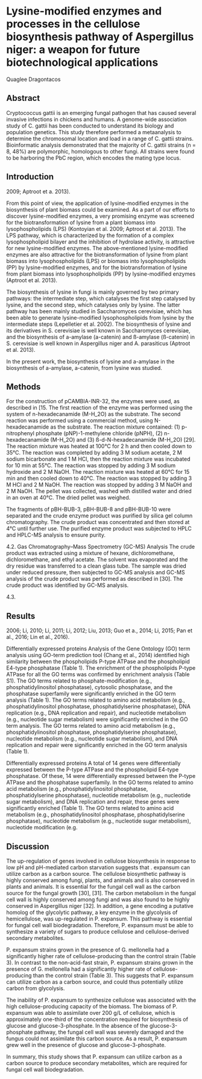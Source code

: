 # Lysine-modified enzymes and processes in the cellulose biosynthesis pathway of Aspergillus niger: a weapon for future biotechnological applications
Quaglee Dragontacos


## Abstract
Cryptococcus gattii is an emerging fungal pathogen that has caused several invasive infections in chickens and humans. A genome-wide association study of C. gattii has been conducted to understand its biology and population genetics. This study therefore performed a metaanalysis to determine the chromosomal location and load in a range of C. gattii strains. Bioinformatic analysis demonstrated that the majority of C. gattii strains (n = 8, 48%) are polymorphic, homologous to other fungi. All strains were found to be harboring the PbC region, which encodes the mating type locus.


## Introduction
2009; Aptroot et a. 2013).

From this point of view, the application of lysine-modified enzymes in the biosynthesis of plant biomass could be examined. As a part of our efforts to discover lysine-modified enzymes, a very promising enzyme was screened for the biotransformation of lysine from a plant biomass into lysophospholipids (LPS) (Kontoyian et al. 2009; Aptroot et al. 2013). The LPS pathway, which is characterized by the formation of a complex lysophospholipid bilayer and the inhibition of hydrolase activity, is attractive for new lysine-modified enzymes. The above-mentioned lysine-modified enzymes are also attractive for the biotransformation of lysine from plant biomass into lysophospholipids (LPS) or biomass into lysophospholipids (PP) by lysine-modified enzymes, and for the biotransformation of lysine from plant biomass into lysophospholipids (PP) by lysine-modified enzymes (Aptroot et al. 2013).

The biosynthesis of lysine in fungi is mainly governed by two primary pathways: the intermediate step, which catalyses the first step catalysed by lysine, and the second step, which catalyses only by lysine. The latter pathway has been mainly studied in Saccharomyces cerevisiae, which has been able to generate lysine-modified lysophospholipids from lysine by the intermediate steps (Lepelletier et al. 2002). The biosynthesis of lysine and its derivatives in S. cerevisiae is well known in Saccharomyces cerevisiae, and the biosynthesis of a-amylase (a-catenin) and ß-amylase (ß-catenin) in S. cerevisiae is well known in Aspergillus niger and A. parasiticus (Aptroot et al. 2013).

In the present work, the biosynthesis of lysine and a-amylase in the biosynthesis of a-amylase, a-catenin, from lysine was studied.


## Methods
For the construction of pCAMBIA-INR-32, the enzymes were used, as described in [15. The first reaction of the enzyme was performed using the system of n-hexadecanamide (M-H_2O) as the substrate. The second reaction was performed using a commercial method, using N-hexadecanamide as the substrate. The reaction mixture contained: (1) p-nitrophenyl phosphate (pNP)-1-methylene chloride (pNPH), (2) n-hexadecanamide (M-H_2O) and (3) ß-d-N-hexadecanamide (M-H_2O) [29]. The reaction mixture was heated at 100°C for 2 h and then cooled down to 35°C. The reaction was completed by adding 3 M sodium acetate, 2 M sodium bicarbonate and 1 M HCl, then the reaction mixture was incubated for 10 min at 55°C. The reaction was stopped by adding 3 M sodium hydroxide and 2 M NaOH. The reaction mixture was heated at 60°C for 15 min and then cooled down to 40°C. The reaction was stopped by adding 3 M HCl and 2 M NaOH. The reaction was stopped by adding 3 M NaOH and 2 M NaOH. The pellet was collected, washed with distilled water and dried in an oven at 40°C. The dried pellet was weighed.

The fragments of pBH-BUB-3, pBH-BUB-8 and pBH-BUB-10 were separated and the crude enzyme product was purified by silica gel column chromatography. The crude product was concentrated and then stored at 4°C until further use. The purified enzyme product was subjected to HPLC and HPLC-MS analysis to ensure purity.

4.2. Gas Chromatography–Mass Spectrometry (GC-MS) Analysis
The crude product was extracted using a mixture of hexane, dichloromethane, dichloromethane, and ethyl acetate. The solvent was evaporated and the dry residue was transferred to a clean glass tube. The sample was dried under reduced pressure, then subjected to GC-MS analysis and GC-MS analysis of the crude product was performed as described in [30]. The crude product was identified by GC-MS analysis.

4.3.


## Results
 2006; Li, 2010; Li, 2011; Li, 2012; Liu, 2013; Guo et a., 2014; Li, 2015; Pan et al., 2016; Lin et al., 2016).

Differentially expressed proteins
Analysis of the Gene Ontology (GO) term analysis using GO-term prediction tool (Chang et al., 2014) identified high similarity between the phospholipids P-type ATPase and the phospholipid E4-type phosphatase (Table 1). The enrichment of the phospholipids P-type ATPase for all the GO terms was confirmed by enrichment analysis (Table S1). The GO terms related to phosphate-modification (e.g., phosphatidylinositol phosphatase), cytosolic phosphatase, and the phosphatase superfamily were significantly enriched in the GO term analysis (Table 1). The GO terms related to amino acid metabolism (e.g., phosphatidylinositol phosphatase, phosphatidylserine phosphatase), DNA replication (e.g., DNA replication and repair), and nucleotide metabolism (e.g., nucleotide sugar metabolism) were significantly enriched in the GO term analysis. The GO terms related to amino acid metabolism (e.g., phosphatidylinositol phosphatase, phosphatidylserine phosphatase), nucleotide metabolism (e.g., nucleotide sugar metabolism), and DNA replication and repair were significantly enriched in the GO term analysis (Table 1).

Differentially expressed proteins
A total of 14 genes were differentially expressed between the P-type ATPase and the phospholipid E4-type phosphatase. Of these, 14 were differentially expressed between the P-type ATPase and the phosphatase superfamily. In the GO terms related to amino acid metabolism (e.g., phosphatidylinositol phosphatase, phosphatidylserine phosphatase), nucleotide metabolism (e.g., nucleotide sugar metabolism), and DNA replication and repair, these genes were significantly enriched (Table 1). The GO terms related to amino acid metabolism (e.g., phosphatidylinositol phosphatase, phosphatidylserine phosphatase), nucleotide metabolism (e.g., nucleotide sugar metabolism), nucleotide modification (e.g.


## Discussion
The up-regulation of genes involved in cellulose biosynthesis in response to low pH and pH-mediated carbon starvation suggests that . expansum can utilize carbon as a carbon source. The cellulose biosynthetic pathway is highly conserved among fungi, plants, and animals and is also conserved in plants and animals. It is essential for the fungal cell wall as the carbon source for the fungal growth [30], [31]. The carbon metabolism in the fungal cell wall is highly conserved among fungi and was also found to be highly conserved in Aspergillus niger [32]. In addition, a gene encoding a putative homolog of the glycolytic pathway, a key enzyme in the glycolysis of hemicellulose, was up-regulated in P. expansum. This pathway is essential for fungal cell wall biodegradation. Therefore, P. expansum must be able to synthesize a variety of sugars to produce cellulose and cellulose-derived secondary metabolites.

P. expansum strains grown in the presence of G. mellonella had a significantly higher rate of cellulose-producing than the control strain (Table 3). In contrast to the non-acid-fast strain, P. expansum strains grown in the presence of G. mellonella had a significantly higher rate of cellulose-producing than the control strain (Table 3). This suggests that P. expansum can utilize carbon as a carbon source, and could thus potentially utilize carbon from glycolysis.

The inability of P. expansum to synthesize cellulose was associated with the high cellulose-producing capacity of the biomass. The biomass of P. expansum was able to assimilate over 200 g/L of cellulose, which is approximately one-third of the concentration required for biosynthesis of glucose and glucose-3-phosphate. In the absence of the glucose-3-phosphate pathway, the fungal cell wall was severely damaged and the fungus could not assimilate this carbon source. As a result, P. expansum grew well in the presence of glucose and glucose-3-phosphate.

In summary, this study shows that P. expansum can utilize carbon as a carbon source to produce secondary metabolites, which are required for fungal cell wall biodegradation.
